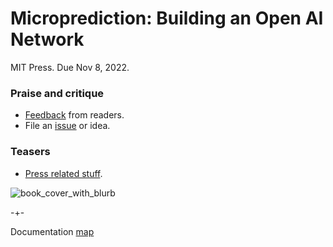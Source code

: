 # Microprediction: Building an Open AI Network

MIT Press. Due Nov 8, 2022. 

### Praise and critique

 - [Feedback](https://github.com/microprediction/building_an_open_ai_network/blob/main/feedback.md) from readers. 
 - File an [issue](https://github.com/microprediction/building_an_open_ai_network/issues) or idea.  

### Teasers

  - [Press related stuff](https://github.com/microprediction/building_an_open_ai_network/blob/main/docs/press.md). 



![book_cover_with_blurb](/microprediction/assets/images/book_cover_with_blurb.png)

-+- 

Documentation [map](https://microprediction.github.io/microprediction/map.html)
 
